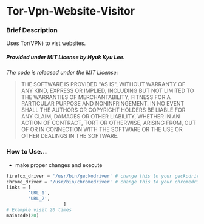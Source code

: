 # Tor-Vpn-Website-Visitor
### Brief Description
Uses Tor(VPN) to vist websites.

##### Provided under MIT License by Hyuk Kyu Lee.
*The code is released under the MIT License:*
> THE SOFTWARE IS PROVIDED "AS IS", WITHOUT WARRANTY OF ANY KIND, EXPRESS OR
IMPLIED, INCLUDING BUT NOT LIMITED TO THE WARRANTIES OF MERCHANTABILITY, FITNESS
FOR A PARTICULAR PURPOSE AND NONINFRINGEMENT. IN NO EVENT SHALL THE AUTHORS OR
COPYRIGHT HOLDERS BE LIABLE FOR ANY CLAIM, DAMAGES OR OTHER LIABILITY, WHETHER
IN AN ACTION OF CONTRACT, TORT OR OTHERWISE, ARISING FROM, OUT OF OR IN
CONNECTION WITH THE SOFTWARE OR THE USE OR OTHER DEALINGS IN THE SOFTWARE.

### How to Use...
- make proper changes and execute

```python
firefox_driver = '/usr/bin/geckodriver' # change this to your geckodriver directory
chrome_driver = '/usr/bin/chromedriver' # change this to your chromedriver directory
links = [
        'URL_1',
        'URL_2',
                     ]
# Example visit 20 times
maincode(20)
```

